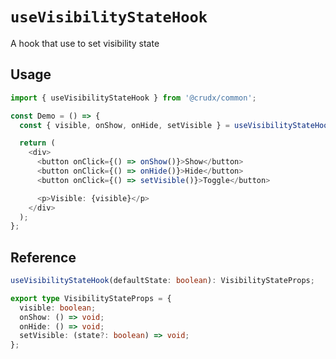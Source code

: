 # `useVisibilityStateHook`

A hook that use to set visibility state

## Usage

```TypeScript
import { useVisibilityStateHook } from '@crudx/common';

const Demo = () => {
  const { visible, onShow, onHide, setVisible } = useVisibilityStateHook();

  return (
    <div>
      <button onClick={() => onShow()}>Show</button>
      <button onClick={() => onHide()}>Hide</button>
      <button onClick={() => setVisible()}>Toggle</button>

      <p>Visible: {visible}</p>
    </div>
  );
};
```

## Reference

```TypeScript
useVisibilityStateHook(defaultState: boolean): VisibilityStateProps;

export type VisibilityStateProps = {
  visible: boolean;
  onShow: () => void;
  onHide: () => void;
  setVisible: (state?: boolean) => void;
};
```
